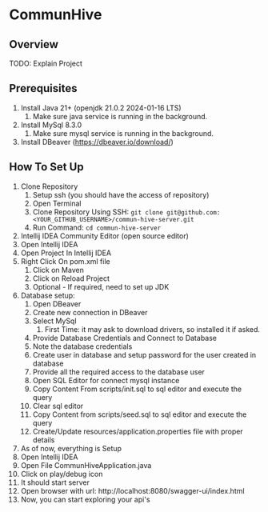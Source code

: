 # CommunHive

## Overview

TODO: Explain Project

## Prerequisites

1. Install Java 21+ (openjdk 21.0.2 2024-01-16 LTS)
    1. Make sure java service is running in the background.
2. Install MySql 8.3.0
    1. Make sure mysql service is running in the background.
3. Install DBeaver (https://dbeaver.io/download/)

## How To Set Up

1. Clone Repository
    1. Setup ssh (you should have the access of repository)
    2. Open Terminal
    3. Clone Repository Using SSH: `git clone git@github.com:<YOUR_GITHUB_USERNAME>/commun-hive-server.git`
    4. Run Command: `cd commun-hive-server`
2. Intellij IDEA Community Editor (open source editor)
3. Open Intellij IDEA
4. Open Project In Intellij IDEA
5. Right Click On pom.xml file
    1. Click on Maven
    2. Click on Reload Project
    3. Optional - If required, need to set up JDK
6. Database setup:
    1. Open DBeaver
    2. Create new connection in DBeaver
    3. Select MySql
        1. First Time: it may ask to download drivers, so installed it if asked.
    4. Provide Database Credentials and Connect to Database
    5. Note the database credentials
    6. Create user in database and setup password for the user created in database
    7. Provide all the required access to the database user
    8. Open SQL Editor for connect mysql instance
    9. Copy Content From scripts/init.sql to sql editor and execute the query
    10. Clear sql editor
    11. Copy Content from scripts/seed.sql to sql editor and execute the query
    12. Create/Update resources/application.properties file with proper details
7. As of now, everything is Setup
8. Open Intellij IDEA
9. Open File CommunHiveApplication.java
10. Click on play/debug icon
11. It should start server
12. Open browser with url: http://localhost:8080/swagger-ui/index.html
13. Now, you can start exploring your api's

